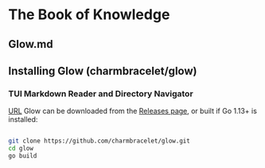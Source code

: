# The Book of Knowledge

## Glow.md

## Installing Glow (charmbracelet/glow)

### TUI Markdown Reader and Directory Navigator

[URL](https://github.com/charmbracelet/glow)
Glow can be downloaded from the [Releases page](https://github.com/charmbracelet/glow/releases), or built if Go 1.13+ is installed:

``` bash

git clone https://github.com/charmbracelet/glow.git
cd glow
go build

```

[//]: # ( vim: set ai noet nu sts=2 sw=2 ts=2 tw=78 filetype=markdown :)
